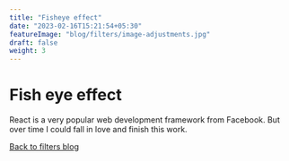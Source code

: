 ```yaml
---
title: "Fisheye effect"
date: "2023-02-16T15:21:54+05:30"
featureImage: "blog/filters/image-adjustments.jpg"
draft: false
weight: 3
---
```


# Fish eye effect

React is a very popular web development framework from Facebook.
But over time I could fall in love and finish this work.

[Back to filters blog](/blog/fiters)

